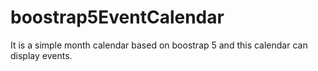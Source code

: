 # boostrap5EventCalendar
It is a simple month calendar based on boostrap 5 and this calendar can display events. 
